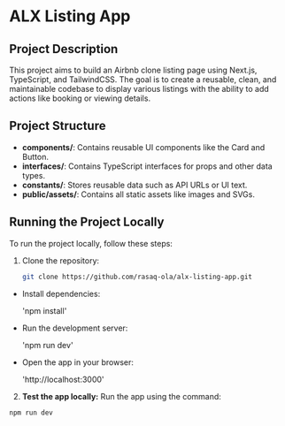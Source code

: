 # ALX Listing App

## Project Description
This project aims to build an Airbnb clone listing page using Next.js, TypeScript, and TailwindCSS. The goal is to create a reusable, clean, and maintainable codebase to display various listings with the ability to add actions like booking or viewing details.

## Project Structure
- **components/**: Contains reusable UI components like the Card and Button.
- **interfaces/**: Contains TypeScript interfaces for props and other data types.
- **constants/**: Stores reusable data such as API URLs or UI text.
- **public/assets/**: Contains all static assets like images and SVGs.

## Running the Project Locally

To run the project locally, follow these steps:

1. Clone the repository:
   ```bash
   git clone https://github.com/rasaq-ola/alx-listing-app.git

- Install dependencies:

  'npm install'

- Run the development server:

  'npm run dev'

- Open the app in your browser:

  'http://localhost:3000'


2. **Test the app locally:**
   Run the app using the command:

  ```bash
  npm run dev 

